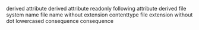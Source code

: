 derived attribute derived attribute readonly following attribute derived file system name file name without extension contenttype file extension without dot lowercased consequence consequence